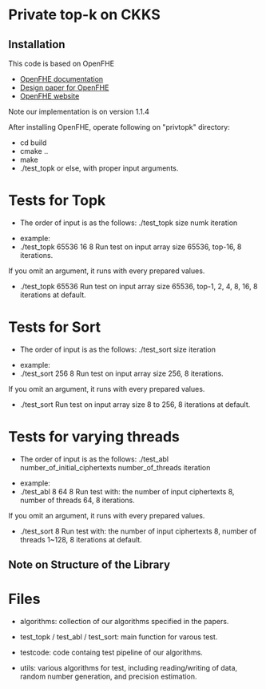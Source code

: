 Private top-k on CKKS
=====================================

## Installation

This code is based on OpenFHE
* [OpenFHE documentation](https://openfhe-development.readthedocs.io/en/latest/)
* [Design paper for OpenFHE](https://eprint.iacr.org/2022/915)
* [OpenFHE website](https://openfhe.org)

Note our implementation is on version 1.1.4

After installing OpenFHE, operate following on "privtopk" directory:

* cd build
* cmake ..
* make
* ./test_topk 
or else, with proper input arguments.

# Tests for Topk

- The order of input is as the follows: ./test_topk size numk iteration 

* example:
* ./test_topk 65536 16 8
Run test on input array size 65536, top-16, 8 iterations.

If you omit an argument, it runs with every prepared values. 
* ./test_topk 65536
Run test on input array size 65536, top-1, 2, 4, 8, 16, 8 iterations at default.

# Tests for Sort

- The order of input is as the follows: ./test_sort size iteration 

* example:
* ./test_sort 256 8
Run test on input array size 256, 8 iterations.

If you omit an argument, it runs with every prepared values. 
* ./test_sort 
Run test on input array size 8 to 256, 8 iterations at default.

# Tests for varying threads

- The order of input is as the follows: ./test_abl number_of_initial_ciphertexts number_of_threads iteration 

* example:
* ./test_abl 8 64 8
Run test with: the number of input ciphertexts 8, number of threads 64, 8 iterations.

If you omit an argument, it runs with every prepared values. 
* ./test_sort 8
Run test with: the number of input ciphertexts 8, number of threads 1~128, 8 iterations at default.



## Note on Structure of the Library

# Files

- algorithms: collection of our algorithms specified in the papers.

- test_topk / test_abl / test_sort: main function for varous test.

- testcode: code containg test pipeline of our algorithms.

- utils: various algorithms for test, including reading/writing of data, random number generation, and precision estimation.
